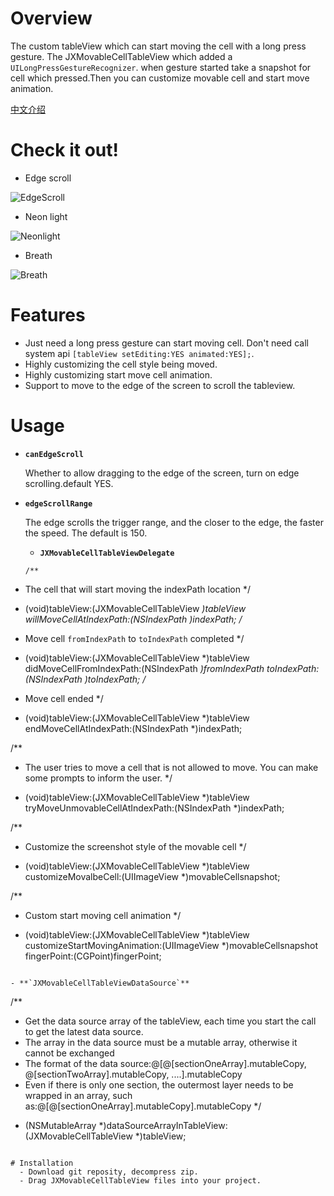 # Overview

The custom tableView which can start moving the cell with a long press gesture.
The JXMovableCellTableView which added a `UILongPressGestureRecognizer`. when gesture started take a snapshot for cell which pressed.Then you can customize movable cell and start move animation.


[中文介绍](https://www.jianshu.com/p/ce382f9bc794)

# Check it out!

- Edge scroll

![EdgeScroll](https://github.com/pujiaxin33/JXMovableCellTableView/blob/master/JXMovableCellTableView/Gifs/EdgeScroll.gif)

- Neon light

![Neonlight](https://github.com/pujiaxin33/JXMovableCellTableView/blob/master/JXMovableCellTableView/Gifs/NeonLight.gif)

- Breath

![Breath](https://github.com/pujiaxin33/JXMovableCellTableView/blob/master/JXMovableCellTableView/Gifs/Breath.gif)


# Features
- Just need a long press gesture can start moving cell. Don't need call system api `[tableView setEditing:YES animated:YES];`.
- Highly customizing the cell style being moved.
- Highly customizing start move cell animation.
- Support to move to the edge of the screen to scroll the tableview.

# Usage
 
- **`canEdgeScroll`**

  Whether to allow dragging to the edge of the screen, turn on edge scrolling.default YES.

- **`edgeScrollRange`**

  The edge scrolls the trigger range, and the closer to the edge, the faster the speed. The default is 150.
  
  - **`JXMovableCellTableViewDelegate`**
  ```
  /**
 *  The cell that will start moving the indexPath location
 */
- (void)tableView:(JXMovableCellTableView *)tableView willMoveCellAtIndexPath:(NSIndexPath *)indexPath;
/**
 *  Move cell `fromIndexPath` to `toIndexPath` completed
 */
- (void)tableView:(JXMovableCellTableView *)tableView didMoveCellFromIndexPath:(NSIndexPath *)fromIndexPath toIndexPath:(NSIndexPath *)toIndexPath;
/**
 *  Move cell ended
 */
- (void)tableView:(JXMovableCellTableView *)tableView endMoveCellAtIndexPath:(NSIndexPath *)indexPath;

/**
 *  The user tries to move a cell that is not allowed to move. You can make some prompts to inform the user.
 */
- (void)tableView:(JXMovableCellTableView *)tableView tryMoveUnmovableCellAtIndexPath:(NSIndexPath *)indexPath;

/**
 *  Customize the screenshot style of the movable cell
 */
- (void)tableView:(JXMovableCellTableView *)tableView customizeMovalbeCell:(UIImageView *)movableCellsnapshot;

/**
 *  Custom start moving cell animation
 */
- (void)tableView:(JXMovableCellTableView *)tableView customizeStartMovingAnimation:(UIImageView *)movableCellsnapshot fingerPoint:(CGPoint)fingerPoint;
```

- **`JXMovableCellTableViewDataSource`**
```
/**
 *  Get the data source array of the tableView, each time you start the call to get the latest data source.
 *  The array in the data source must be a mutable array, otherwise it cannot be exchanged
 *  The format of the data source:@[@[sectionOneArray].mutableCopy, @[sectionTwoArray].mutableCopy, ....].mutableCopy
 *  Even if there is only one section, the outermost layer needs to be wrapped in an array, such as:@[@[sectionOneArray].mutableCopy].mutableCopy
 */
- (NSMutableArray *)dataSourceArrayInTableView:(JXMovableCellTableView *)tableView;
```

# Installation
  - Download git reposity, decompress zip.
  - Drag JXMovableCellTableView files into your project.
